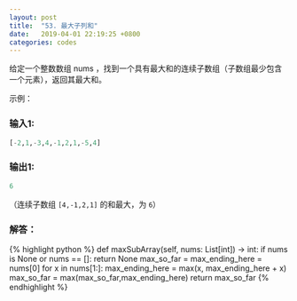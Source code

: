 ```yaml
---
layout: post
title:  "53. 最大子列和"
date:   2019-04-01 22:19:25 +0800
categories: codes
---
```



给定一个整数数组 nums ，找到一个具有最大和的连续子数组（子数组最少包含一个元素），返回其最大和。

示例：  

### 输入1:   
```Python
[-2,1,-3,4,-1,2,1,-5,4]
``` 

### 输出1:  
```Python
6
```
（连续子数组 `[4,-1,2,1]` 的和最大，为 `6`）

### 解答：  

{% highlight python %}
def maxSubArray(self, nums: List[int]) -> int:
    if nums is None or nums == []: return None
    max_so_far = max_ending_here = nums[0]
    for x in nums[1:]:
        max_ending_here = max(x, max_ending_here + x)
        max_so_far = max(max_so_far,max_ending_here)
    return max_so_far
{% endhighlight %}
